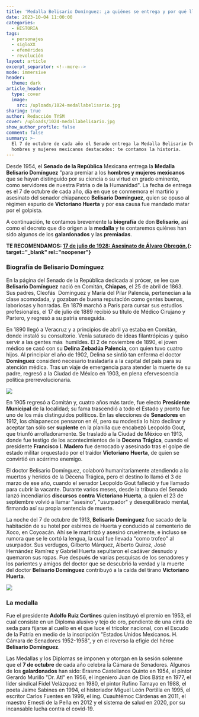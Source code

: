```yaml
---
title: 'Medalla Belisario Domínguez: ¿a quiénes se entrega y por qué lleva ese nombre?'
date: 2023-10-04 11:00:00
categories:
  - HISTORIA
tags:
  - personajes
  - sigloXX
  - efemérides
  - revolución
layout: article
excerpt_separator: <!--more-->
mode: immersive
header:
  theme: dark
article_header:
  type: cover
  image:
    src: /uploads/1024-medallabelisario.jpg
sharing: true
author: Redacción TYSM
cover: /uploads/1024-medallabelisario.jpg
show_author_profile: false
comment: false
summary: >-
  El 7 de octubre de cada año el Senado entrega la Medalla Belisario Domínguez a
  hombres y mujeres mexicanos destacados: te contamos la historia.
---
```

Desde 1954, el **Senado de la República** Mexicana entrega la **Medalla Belisario Domínguez** "para premiar a los **hombres y mujeres mexicanos** que se hayan distinguido por su ciencia o su virtud en grado eminente, como servidores de nuestra Patria o de la Humanidad". La fecha de entrega es el 7 de octubre de cada año, día en que se conmemora el martirio y asesinato del senador chiapaneco **Belisario Domínguez**, quien se opuso al régimen espurio de **Victoriano Huerta** y por esa causa fue mandado matar por el golpista.

A continuación, te contamos brevemente la **biografía** de don **Belisario**, así como el decreto que dio origen a la **medalla** y te contaremos quiénes han sido algunos de los **galardonados** y las **premiadas**.

**TE RECOMENDAMOS: [17 de julio de 1928: Asesinato de Álvaro Obregón.](https://blog.tonoysumariachi.com/historia/2022/11/24/17-de-julio-de-1928-asesinato-de-alvaro-obregon.html){: target="_blank" rel="noopener"}**

### Biografía de Belisario Domínguez

En la página del Senado de la República dedicada al prócer, se lee que **Belisario Domínguez**&nbsp;nació en Comitán, **Chiapas**, el 25 de abril de 1863. Sus padres, Cleofás &nbsp;Domínguez y María del Pilar Palencia, pertenecían a la clase acomodada, y gozaban de buena reputación como gentes buenas, laboriosas y honradas. En 1879 marchó a París para cursar sus estudios profesionales, el 17 de julio de 1889 recibió su título de Médico Cirujano y Partero, y regresó a su patria enseguida.&nbsp;

En 1890 llegó a Veracruz y a principios de abril ya estaba en Comitán, donde instaló su consultorio. Venía saturado de ideas filantrópicas y quiso servir a las gentes más &nbsp;humildes. El 2 de noviembre de 1890, el joven médico se casó con su **Delina Zebadúa Palencia**, con quien tuvo cuatro hijos. Al principiar el año de 1902, Delina se sintió tan enferma el doctor **Domínguez** consideró necesario trasladarla a la capital del país para su atención médica. Tras un viaje de emergencia para atender la muerte de su padre, regresó a la Ciudad de México en 1903, en plena efervescencia política prerrevolucionaria.

![](https://upload.wikimedia.org/wikipedia/commons/e/e0/Belisario_Dom%C3%ADnguez.jpg)

En 1905 regresó a Comitán y, cuatro años más tarde, fue electo **Presidente Municipal** de la localidad; su fama trascendió a todo el Estado y pronto fue uno de los más distinguidos políticos. En las elecciones de **Senadores** en 1912, los chiapanecos pensaron en él, pero su modestia lo hizo declinar y aceptar tan sólo ser **suplente** en la planilla que encabezó Leopoldo Gout, que triunfó arrolladoramente. Se trasladó a la Ciudad de México en 1913, donde fue testigo de los acontecimientos de la **Decena Trágica**, cuando el presidente **Francisco I. Madero** fue derrocado y asesinado tras el golpe de estado militar orquestado por el traidor **Victoriano Huerta**, de quien se convirtió en acérrimo enemigo.

El doctor Belisario Domínguez, colaboró humanitariamente atendiendo a lo muertos y heridos de la Décena Trágica, pero el destino lo llamó el 3 de marzo de ese año, cuando el senador Leopoldo Gout falleció y fue llamado para cubrir la vacante. Durante varios meses, desde la tribuna del Senado lanzó incendiarios **discursos** **contra** **Victoriano Huerta**, a quien el 23 de septiembre volvió a llamar "asesino", "usurpador" y desequilibrado mental, firmando así su propia sentencia de muerte.

La noche del 7 de octubre de 1913, **Belisario Domínguez** fue sacado de la habitación de su hotel por esbirros de Huerta y conducido al cementerio de Xoco, en Coyoacán. Ahí se le martirizó y asesinó cruelmente, e incluso se rumora que se le cortó la lengua, la cual fue llevada "como trofeo" al usurpador. Sus verdugos, Gilberto Márquez, Alberto Quiroz, José Hernández Ramírez y Gabriel Huerta sepultaron el cadáver desnudo y quemaron sus ropas. Fue después de varias pesquisas de los senadores y los parientes y amigos del doctor que se descubrió la verdad y la muerte del doctor **Belisario Domínguez** contribuyó a la caída del tirano **Victoriano Huerta**.

![](https://upload.wikimedia.org/wikipedia/commons/9/95/Victoriano_Huerta.%28cropped%29.jpg)

### La medalla

Fue el presidente **Adolfo Ruiz Cortines** quien instituyó el premio en 1953, el cual consiste en un Diploma alusivo y tejo de oro, pendiente de una cinta de seda para fijarse al cuello en el que luce el tricolor nacional, con el Escudo de la Patria en medio de la inscripción "Estados Unidos Mexicanos. H. Cámara de Senadores 1952-1958", y en el reverso la efigie del héroe **Belisario Domínguez**.

Las Medallas y los Diplomas se imponen y otorgan en la sesión solemne que el **7 de octubre** de cada año celebra la Cámara de Senadores. Algunos de los **galardonados** han sido: Erasmo Castellanos Quinto en 1954, el pintor Gerardo Murillo "Dr. Atl" en 1956, el ingeniero Juan de Dios Bátiz en 1977, el líder sindical Fidel Velázquez en 1980, el pintor Rufino Tamayo en 1988, el poeta Jaime Sabines en 1994, el historiador Miguel León Portilla en 1995, el escritor Carlos Fuentes en 1999, el ing. Cuauhtémoc Cárdenas en 2011, el maestro Ernesti de la Peña en 2012 y el sistema de salud en 2020, por su incansable lucha contra el covid-19.